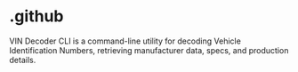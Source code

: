 # .github
VIN Decoder CLI is a command-line utility for decoding Vehicle Identification Numbers, retrieving manufacturer data, specs, and production details.

